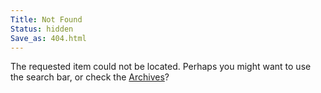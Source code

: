 ```yaml
---
Title: Not Found
Status: hidden 
Save_as: 404.html
---
```


The requested item could not be located. Perhaps you might want to use the search bar, or check the [Archives](/archives.html)?

